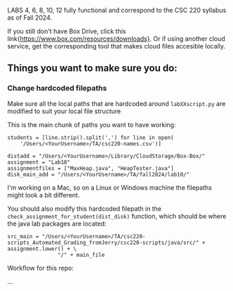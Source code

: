 LABS 4, 6, 8, 10, 12 fully functional and correspond to the CSC 220 syllabus as of Fall 2024.

If you still don't have Box Drive, click this link{https://www.box.com/resources/downloads}. Or if using another cloud service, get the corresponding tool that makes cloud files accesible locally. 

## Things you want to make sure you do: 

### Change hardcoded filepaths 

Make sure all the local paths that are hardcoded around `labXXscript.py` are modified to suit your local file structure

This is the main chunk of paths you want to have working:

```python3
students = [line.strip().split(',') for line in open(
    '/Users/<YourUsername>/TA/csc220-names.csv')]

distadd = "/Users/<YourUsername>/Library/CloudStorage/Box-Box/"
assignment = "Lab10"
assignmentfiles = ["MaxHeap.java", "HeapTester.java"]
disk_main_add = "/Users/<YourUsername>/TA/fall2024/lab10/"
```
I'm working on a Mac, so on a Linux or Windows machine the filepaths might look a bit different. 

You should also modify this hardcoded filepath in the `check_assignment_for_student(dist_disk)` function, which should be where the java lab packages are located: 

```python3
src_main = "/Users/<YourUsername>/TA/csc220-scripts_Automated_Grading_fromJerry/csc220-scripts/java/src/" + assignment.lower() + \
                "/" + main_file
```


Workflow for this repo: 

...



